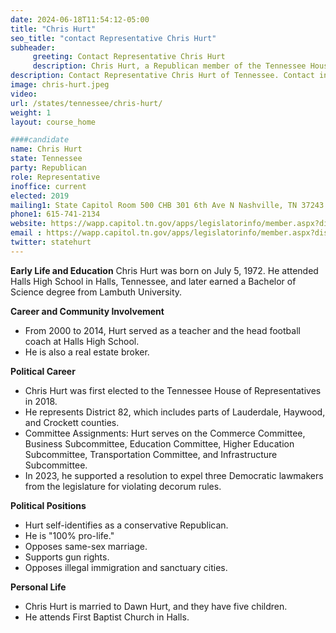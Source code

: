 ```yaml
---
date: 2024-06-18T11:54:12-05:00
title: "Chris Hurt"
seo_title: "contact Representative Chris Hurt"
subheader:
     greeting: Contact Representative Chris Hurt
     description: Chris Hurt, a Republican member of the Tennessee House of Representatives representing District 82.
description: Contact Representative Chris Hurt of Tennessee. Contact information for Chris Hurt includes email address, phone number, and mailing address.
image: chris-hurt.jpeg
video:
url: /states/tennessee/chris-hurt/
weight: 1
layout: course_home

####candidate
name: Chris Hurt
state: Tennessee
party: Republican
role: Representative
inoffice: current
elected: 2019
mailing1: State Capitol Room 500 CHB 301 6th Ave N Nashville, TN 37243
phone1: 615-741-2134
website: https://wapp.capitol.tn.gov/apps/legislatorinfo/member.aspx?district=H82/
email : https://wapp.capitol.tn.gov/apps/legislatorinfo/member.aspx?district=H82/
twitter: statehurt
---
```

**Early Life and Education**
Chris Hurt was born on July 5, 1972. He attended Halls High School in Halls, Tennessee, and later earned a Bachelor of Science degree from Lambuth University.

**Career and Community Involvement**
- From 2000 to 2014, Hurt served as a teacher and the head football coach at Halls High School.
- He is also a real estate broker.

**Political Career**
- Chris Hurt was first elected to the Tennessee House of Representatives in 2018.
- He represents District 82, which includes parts of Lauderdale, Haywood, and Crockett counties.
- Committee Assignments: Hurt serves on the Commerce Committee, Business Subcommittee, Education Committee, Higher Education Subcommittee, Transportation Committee, and Infrastructure Subcommittee.
- In 2023, he supported a resolution to expel three Democratic lawmakers from the legislature for violating decorum rules.

**Political Positions**
- Hurt self-identifies as a conservative Republican.
- He is "100% pro-life."
- Opposes same-sex marriage.
- Supports gun rights.
- Opposes illegal immigration and sanctuary cities.

**Personal Life**
- Chris Hurt is married to Dawn Hurt, and they have five children.
- He attends First Baptist Church in Halls.
